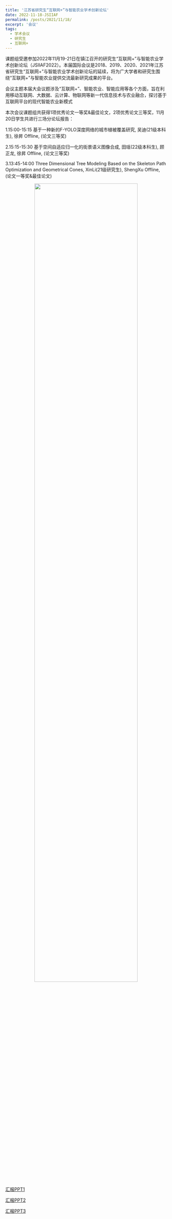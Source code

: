 ```yaml
---
title: '江苏省研究生“互联网+”与智能农业学术创新论坛'
date: 2022-11-18-JSIIAF
permalink: /posts/2021/11/18/
excerpt: '会议'
tags:
  - 学术会议
  - 研究生
  - 互联网+
---
```


课题组受邀参加2022年11月19-21日在镇江召开的研究生“互联网+”与智能农业学术创新论坛（JSIIAF2022）。本届国际会议是2018、2019、2020、2021年江苏省研究生“互联网+”与智能农业学术创新论坛的延续，将为广大学者和研究生围绕“互联网+”与智能农业提供交流最新研究成果的平台。

会议主题本届大会议题涉及“互联网+”、智能农业、智能应用等各个方面，旨在利用移动互联网、大数据、云计算、物联网等新一代信息技术与农业融合，探讨基于互联网平台的现代智能农业新模式

本次会议课题组共获得1项优秀论文一等奖&最佳论文，2项优秀论文三等奖，11月20日学生共进行三场分论坛报告：

1.15:00-15:15 基于一种新的F-YOLO深度网络的城市植被覆盖研究, 吴迪(21级本科生), 徐昇 Offline, (论文三等奖)

2.15:15-15:30 基于空间自适应归一化的街景语义图像合成, 田瑶(22级本科生), 顾正龙, 徐昇 Offline, (论文三等奖)

3.13:45-14:00 Three Dimensional Tree Modeling Based on the Skeleton Path Optimization and Geometrical Cones, XinLi(21级研究生), ShengXu  Offline, (论文一等奖&最佳论文)



<div align="center" class="suit">
     	<img src='/images/2022JSIIAF_1.jpg' width="80%"> 
</div>


[汇报PPT1](http://lostagex.github.io/files/2022-11-18-JSIIAF_3.pdf)

[汇报PPT2](http://lostagex.github.io/files/2022-11-18-JSIIAF_2.pdf)

[汇报PPT3](http://lostagex.github.io/files/2022-11-18-JSIIAF_1.pdf)





